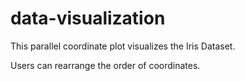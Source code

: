 # data-visualization

This parallel coordinate plot visualizes the Iris Dataset.

Users can rearrange the order of coordinates.